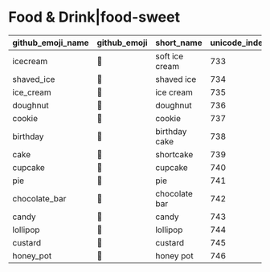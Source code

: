 # Food & Drink|food-sweet

|github_emoji_name|github_emoji|short_name|unicode_index|
|---|---|---|---|
|icecream|:icecream:|soft ice cream|733|
|shaved_ice|:shaved_ice:|shaved ice|734|
|ice_cream|:ice_cream:|ice cream|735|
|doughnut|:doughnut:|doughnut|736|
|cookie|:cookie:|cookie|737|
|birthday|:birthday:|birthday cake|738|
|cake|:cake:|shortcake|739|
|cupcake|:cupcake:|cupcake|740|
|pie|:pie:|pie|741|
|chocolate_bar|:chocolate_bar:|chocolate bar|742|
|candy|:candy:|candy|743|
|lollipop|:lollipop:|lollipop|744|
|custard|:custard:|custard|745|
|honey_pot|:honey_pot:|honey pot|746|
